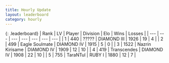 ```yaml
---
title: Hourly Update
layout: leaderboard
category: hourly
---
```


{: .leaderboard}
| Rank | LV | Player | Division | Elo | Wins | Losses |
| --- | --- | --- | --- | --- | --- | --- |
| <span data-change="0">1</span> | 440 | <span title="ID: 231019">?????</span> | DIAMOND III | <span data-change="0">1926</span> | <span data-change="0">19</span> | <span data-change="0">4</span> |
| <span data-change="0">2</span> | 499 | <span title="ID: 512212">Eagle Soulmate</span> | DIAMOND IV | <span data-change="0">1915</span> | <span data-change="0">5</span> | <span data-change="0">0</span> |
| <span data-change="0">3</span> | 1522 | <span title="ID: 315148">Nazrin Kirisame</span> | DIAMOND IV | <span data-change="0">1909</span> | <span data-change="0">12</span> | <span data-change="0">10</span> |
| <span data-change="0">4</span> | 419 | <span title="ID: 185505">Transcendes</span> | DIAMOND IV | <span data-change="0">1908</span> | <span data-change="0">22</span> | <span data-change="0">10</span> |
| <span data-change="1">5</span> | 755 | <span title="ID: 285323">TaraNTul</span> | RUBY I | <span data-change="5">1880</span> | <span data-change="5">12</span> | <span data-change="4">7</span> |